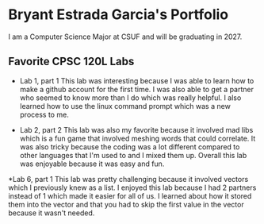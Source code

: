 # Bryant Estrada Garcia's Portfolio 

I am a Computer Science Major at CSUF and will be graduating in 2027.

## Favorite CPSC 120L Labs

* Lab 1, part 1
  This lab was interesting because I was able to learn how to make a github account for the first time. I was also able to get a partner who seemed to know more than I do which was really helpful. I also learned how     to use the linux command prompt which was a new process to me.

* Lab 2, part 2
  This lab was also my favorite because it involved mad libs which is a fun game that involved meshing words that could correlate. It was also tricky because the coding was a lot different compared to other languages    that I'm used to and I mixed them up. Overall this lab was enjoyable because it was easy and fun.

*Lab 6, part 1 
  This lab was pretty challenging because it involved vectors which I previously knew as a list. I enjoyed this lab because I had 2 partners instead of 1 which made it easier for all of us. I learned about how it        stored them into the vector and that you had to skip the first value in the vector because it wasn't needed.

